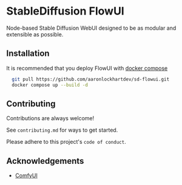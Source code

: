 
# StableDiffusion FlowUI

Node-based Stable Diffusion WebUI designed to be as modular and extensible as possible.



## Installation

It is recommended that you deploy FlowUI with [docker compose](https://www.docker.com/)
```bash
  git pull https://github.com/aaronlockhartdev/sd-flowui.git
  docker compose up --build -d
```
    
## Contributing

Contributions are always welcome!

See `contributing.md` for ways to get started.

Please adhere to this project's `code of conduct`.




## Acknowledgements

 - [ComfyUI](https://github.com/comfyanonymous/ComfyUI)

